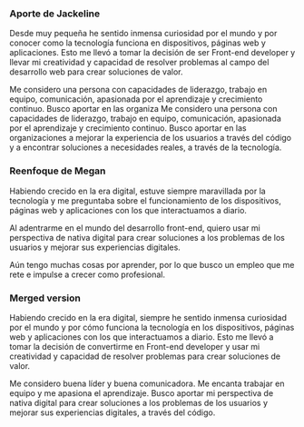 ### Aporte de Jackeline
Desde muy pequeña he sentido inmensa curiosidad por el mundo y por conocer como la tecnología funciona en dispositivos, páginas web y aplicaciones. 
Esto me llevó a tomar la decisión de ser Front-end developer y llevar mi creatividad y capacidad de resolver problemas al campo del desarrollo web 
para crear soluciones de valor. 

Me considero una persona con capacidades de liderazgo, trabajo en equipo, comunicación, apasionada por el aprendizaje y crecimiento continuo. Busco 
aportar en las organiza
Me considero una persona con capacidades de liderazgo, trabajo en equipo, comunicación, apasionada por el aprendizaje y crecimiento continuo. Busco 
aportar en las organizaciones a mejorar la experiencia de los usuarios a través del código y a encontrar soluciones a necesidades reales, a través de 
la tecnología. 

### Reenfoque de Megan
Habiendo crecido en la era digital, estuve siempre maravillada por la tecnología y me preguntaba sobre el funcionamiento de los dispositivos, páginas 
web y aplicaciones con los que interactuamos a diario.

Al adentrarme en el mundo del desarrollo front-end, quiero usar mi perspectiva de nativa digital para crear soluciones a los problemas de los 
usuarios y mejorar sus experiencias digitales.

Aún tengo muchas cosas por aprender, por lo que busco un empleo que me rete e impulse a crecer como profesional.

### Merged version
Habiendo crecido en la era digital, siempre he sentido inmensa curiosidad por el mundo y por cómo funciona la tecnología en los dispositivos, páginas 
web y aplicaciones con los que interactuamos a diario. Esto me llevó a tomar la decisión de convertirme en Front-end developer y usar mi creatividad 
y capacidad de resolver problemas para crear soluciones de valor.

Me considero buena líder y buena comunicadora. Me encanta trabajar en equipo y me apasiona el aprendizaje. Busco aportar mi perspectiva de nativa 
digital para crear soluciones a los problemas de los usuarios y mejorar sus experiencias digitales, a través del código.
